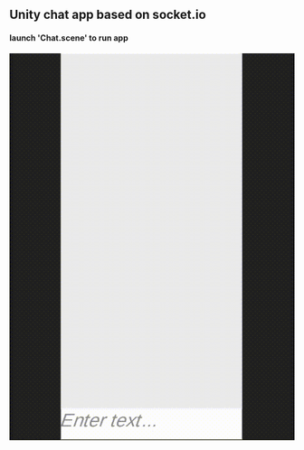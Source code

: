 ## Unity chat app based on socket.io
#### launch 'Chat.scene' to run app


![chat demo gif](https://github.com/vladyslavkhromykh/simple-chat-client/raw/main/.github/chat-demo.gif)